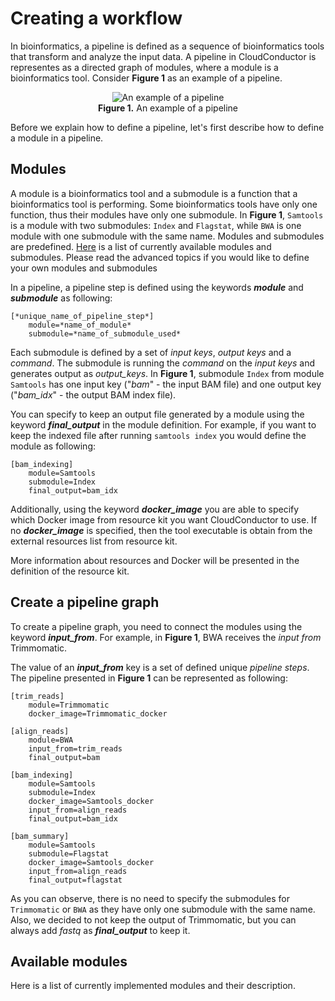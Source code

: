# Creating a workflow

In bioinformatics, a pipeline is defined as a sequence of bioinformatics tools that transform and analyze the input data. 
A pipeline in CloudConductor is representes as a directed graph of modules, where a module is a bioinformatics tool.
Consider **Figure 1** as an example of a pipeline.

<figure align="center">
    <img src="_static/Figure1.png" alt="An example of a pipeline" />
    <figcaption><b>Figure 1.</b> An example of a pipeline</figcaption>
</figure>

Before we explain how to define a pipeline, let's first describe how to define a module in a pipeline.

## Modules

A module is a bioinformatics tool and a submodule is a function that a bioinformatics tool is performing.
Some bioinformatics tools have only one function, thus their modules have only one submodule.
In **Figure 1**, `Samtools` is a module with two submodules: `Index` and `Flagstat`, while `BWA` is one module with one submodule with the same name.
Modules and submodules are predefined. [Here](#available-modules) is a list of currently available modules and submodules.
Please read the advanced topics if you would like to define your own modules and submodules

In a pipeline, a pipeline step is defined using the keywords ***module*** and ***submodule*** as following:

    [*unique_name_of_pipeline_step*]
        module=*name_of_module*
        submodule=*name_of_submodule_used*

Each submodule is defined by a set of *input keys*, *output keys* and a *command*. 
The submodule is running the *command* on the *input keys* and generates output as *output_keys*.
In **Figure 1**, submodule `Index` from module `Samtools` has 
one input key ("*bam*" - the input BAM file) and one output key ("*bam_idx*" - the output BAM index file).

You can specify to keep an output file generated by a module using the keyword ***final_output*** in the module definition. 
For example, if you want to keep the indexed file after running `samtools index` you would define the module as following:

    [bam_indexing]
        module=Samtools
        submodule=Index
        final_output=bam_idx

Additionally, using the keyword ***docker_image*** you are able to specify which Docker image from resource kit you want CloudConductor to use.
If no ***docker_image*** is specified, then the tool executable is obtain from the external resources list from resource kit.

More information about resources and Docker will be presented in the definition of the resource kit.

## Create a pipeline graph

To create a pipeline graph, you need to connect the modules using the keyword ***input_from***.
For example, in **Figure 1**, BWA receives the *input from* Trimmomatic.

The value of an ***input_from*** key is a set of defined unique *pipeline steps*.
The pipeline presented in **Figure 1** can be represented as following:

    [trim_reads]
        module=Trimmomatic
        docker_image=Trimmomatic_docker

    [align_reads]
        module=BWA
        input_from=trim_reads
        final_output=bam

    [bam_indexing]
        module=Samtools
        submodule=Index
        docker_image=Samtools_docker
        input_from=align_reads
        final_output=bam_idx

    [bam_summary]
        module=Samtools
        submodule=Flagstat
        docker_image=Samtools_docker
        input_from=align_reads
        final_output=flagstat

As you can observe, there is no need to specify the submodules for `Trimmomatic` or `BWA` as they have only one submodule with the same name.
Also, we decided to not keep the output of Trimmomatic, but you can always add *fastq* as ***final_output*** to keep it.

## Available modules

Here is a list of currently implemented modules and their description.
